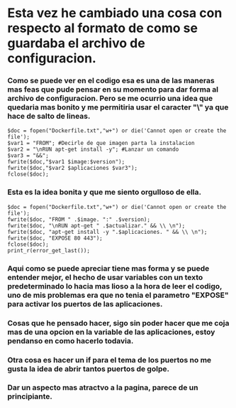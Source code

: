 # Esta vez he cambiado una cosa con respecto al formato de como se guardaba el archivo de configuracion.

### Como se puede ver en el codigo esa es una de las maneras mas feas que pude pensar en su momento para dar forma al archivo de configuracion. Pero se me ocurrio una idea que quedaria mas bonito y me permitiria usar el caracter "\\" ya que hace de salto de lineas.

```
$doc = fopen("Dockerfile.txt","w+") or die('Cannot open or create the file');
$var1 = "FROM"; #Decirle de que imagen parta la instalacion
$var2 = "\nRUN apt-get install -y"; #Lanzar un comando
$var3 = "&&";
fwrite($doc,"$var1 $image:$version");
fwrite($doc,"$var2 $aplicaciones $var3");
fclose($doc);
```

### Esta es la idea bonita y que me siento orgulloso de ella.
```
$doc = fopen("Dockerfile.txt","w+") or die('Cannot open or create the file');
fwrite($doc, "FROM " .$image. ":" .$version);
fwrite($doc, "\nRUN apt-get " .$actualizar." && \\ \n");
fwrite($doc, "apt-get install -y ".$aplicaciones. " && \\ \n");
fwrite($doc, "EXPOSE 80 443");
fclose($doc);
print_r(error_get_last());
```
### Aqui como se puede apreciar tiene mas forma y se puede entender mejor, el hecho de usar variables con un texto predeterminado lo hacia mas lioso a la hora de leer el codigo, uno de mis problemas era que no tenia el parametro "EXPOSE" para activar los puertos de las aplicaciones.

### Cosas que he pensado hacer, sigo sin poder hacer que me coja mas de una opcion en la variable de las aplicaciones, estoy pendanso en como hacerlo todavia.
### Otra cosa es hacer un if para el tema de los puertos no me gusta la idea de abrir tantos puertos de golpe.
### Dar un aspecto mas atractvo a la pagina, parece de un principiante.